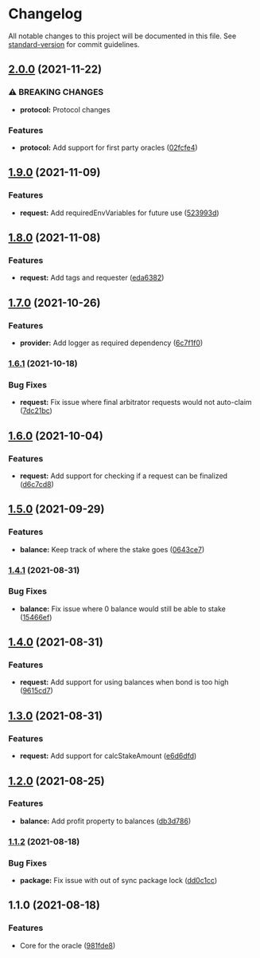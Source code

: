 # Changelog

All notable changes to this project will be documented in this file. See [standard-version](https://github.com/conventional-changelog/standard-version) for commit guidelines.

## [2.0.0](https://github.com/fluxprotocol/oracle-provider-core/compare/v1.9.0...v2.0.0) (2021-11-22)


### ⚠ BREAKING CHANGES

* **protocol:** Protocol changes

### Features

* **protocol:** Add support for first party oracles ([02fcfe4](https://github.com/fluxprotocol/oracle-provider-core/commit/02fcfe48a51f3ef3f7468ce6dd50e050eb7acc69))

## [1.9.0](https://github.com/fluxprotocol/oracle-provider-core/compare/v1.8.0...v1.9.0) (2021-11-09)


### Features

* **request:** Add requiredEnvVariables for future use ([523993d](https://github.com/fluxprotocol/oracle-provider-core/commit/523993d84a8e19a4b02f2589dcc57e907d4992b4))

## [1.8.0](https://github.com/fluxprotocol/oracle-provider-core/compare/v1.7.0...v1.8.0) (2021-11-08)


### Features

* **request:** Add tags and requester ([eda6382](https://github.com/fluxprotocol/oracle-provider-core/commit/eda6382fd9e1e3229e83f4e8fc218c9e35b291d7))

## [1.7.0](https://github.com/fluxprotocol/oracle-provider-core/compare/v1.6.1...v1.7.0) (2021-10-26)


### Features

* **provider:** Add logger as required dependency ([6c7f1f0](https://github.com/fluxprotocol/oracle-provider-core/commit/6c7f1f0a66ae937f941ae99289a8ac4af5d21746))

### [1.6.1](https://github.com/fluxprotocol/oracle-provider-core/compare/v1.6.0...v1.6.1) (2021-10-18)


### Bug Fixes

* **request:** Fix issue where final arbitrator requests would not auto-claim ([7dc21bc](https://github.com/fluxprotocol/oracle-provider-core/commit/7dc21bca2f2221c77152d941becd09c1606ffd6f))

## [1.6.0](https://github.com/fluxprotocol/oracle-provider-core/compare/v1.5.0...v1.6.0) (2021-10-04)


### Features

* **request:** Add support for checking if a request can be finalized ([d6c7cd8](https://github.com/fluxprotocol/oracle-provider-core/commit/d6c7cd868a9d944a36ea299ccffe447b98a79a24))

## [1.5.0](https://github.com/fluxprotocol/oracle-provider-core/compare/v1.4.1...v1.5.0) (2021-09-29)


### Features

* **balance:** Keep track of where the stake goes ([0643ce7](https://github.com/fluxprotocol/oracle-provider-core/commit/0643ce78935c11fc67a98b4ed2dffd89fae59101))

### [1.4.1](https://github.com/fluxprotocol/oracle-provider-core/compare/v1.4.0...v1.4.1) (2021-08-31)


### Bug Fixes

* **balance:** Fix issue where 0 balance would still be able to stake ([15466ef](https://github.com/fluxprotocol/oracle-provider-core/commit/15466ef40b653cf0e65e4fd4a87a4f097bc5a325))

## [1.4.0](https://github.com/fluxprotocol/oracle-provider-core/compare/v1.3.0...v1.4.0) (2021-08-31)


### Features

* **request:** Add support for using balances when bond is too high ([9615cd7](https://github.com/fluxprotocol/oracle-provider-core/commit/9615cd7091b9b26aaf4a0b1a8597a4ec24bbeeab))

## [1.3.0](https://github.com/fluxprotocol/oracle-provider-core/compare/v1.2.0...v1.3.0) (2021-08-31)


### Features

* **request:** Add support for calcStakeAmount ([e6d6dfd](https://github.com/fluxprotocol/oracle-provider-core/commit/e6d6dfd8d5e9df30ff88d9523268f64adfe0284b))

## [1.2.0](https://github.com/fluxprotocol/oracle-provider-core/compare/v1.1.2...v1.2.0) (2021-08-25)


### Features

* **balance:** Add profit property to balances ([db3d786](https://github.com/fluxprotocol/oracle-provider-core/commit/db3d7862453a0ef71a0d0d364ddcb87a2d8585cd))

### [1.1.2](https://github.com/fluxprotocol/oracle-provider-core/compare/v1.1.0...v1.1.2) (2021-08-18)


### Bug Fixes

* **package:** Fix issue with out of sync package lock ([dd0c1cc](https://github.com/fluxprotocol/oracle-provider-core/commit/dd0c1ccdafd25b812ef2cebd5e90b818b5e7af8f))

## 1.1.0 (2021-08-18)


### Features

* Core for the oracle ([981fde8](https://github.com/fluxprotocol/oracle-provider-core/commit/981fde8895a928cf6f4d618fb7097e115b2a83e7))
